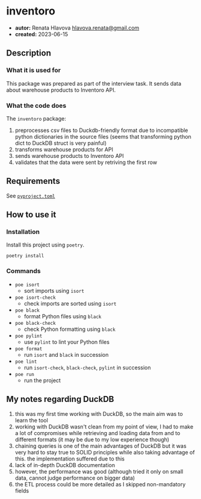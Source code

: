 # inventoro

* **autor:** Renata Hlavova hlavova.renata@gmail.com
* **created:** 2023-06-15

## Description

### What it is used for

This package was prepared as part of the interview task. It sends data about warehouse products to Inventoro API.

### What the code does

The `inventoro` package:

1. preprocesses csv files to Duckdb-friendly format due to incompatible python dictionaries in the source files (seems that transforming python dict to DuckDB struct is very painful)
2. transforms warehouse products for API
3. sends warehouse products to Inventoro API
4. validates that the data were sent by retriving the first row

## Requirements

See [`pyproject.toml`](./pyproject.toml)

## How to use it

### Installation

Install this project using `poetry`.

```console
poetry install
```

### Commands

* `poe isort`
  * sort imports using `isort`
* `poe isort-check`
  * check imports are sorted using `isort`
* `poe black`
  * format Python files using `black`
* `poe black-check`
  * check Python formatting using `black`
* `poe pylint`
  * use `pylint` to lint your Python files
* `poe format`
  * run `isort` and `black` in succession
* `poe lint`
  * run `isort-check`, `black-check`, `pylint` in succession
* `poe run`
  * run the project

## My notes regarding DuckDB

1. this was my first time working with DuckDB, so the main aim was to learn the tool
2. working with DuckDB wasn't clean from my point of view, I had to make a lot of compromises while retrieving and loading data from and to different formats (it may be due to my low experience though)
3.  chaining queries is one of the main advantages of DuckDB but it was very hard to stay true to SOLID principles while also taking advantage of this. the implementation suffered due to this
4.  lack of in-depth DuckDB documentation 
5.  however, the performance was good (although tried it only on small data, cannot judge performance on bigger data)
6.  the ETL process could be more detailed as I skipped non-mandatory fields
